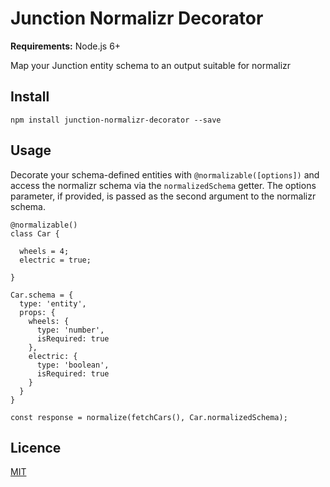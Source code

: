 # Junction Normalizr Decorator
**Requirements:** Node.js 6+

Map your Junction entity schema to an output suitable for normalizr

## Install

```npm install junction-normalizr-decorator --save```

## Usage

Decorate your schema-defined entities with `@normalizable([options])` and access the normalizr schema via the `normalizedSchema` getter.
The options parameter, if provided, is passed as the second argument to the normalizr schema.

```
@normalizable()
class Car {

  wheels = 4;
  electric = true;

}

Car.schema = {
  type: 'entity',
  props: {
    wheels: {
      type: 'number',
      isRequired: true
    },
    electric: {
      type: 'boolean',
      isRequired: true
    }
  }
}

const response = normalize(fetchCars(), Car.normalizedSchema);
```

## Licence

[MIT](./LICENSE)
